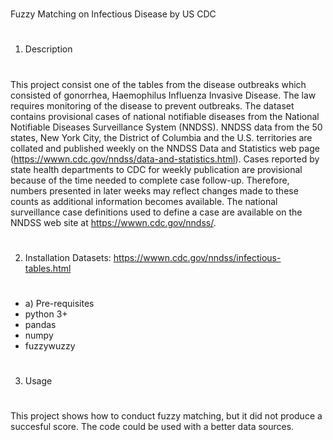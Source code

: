 #
Fuzzy Matching on Infectious Disease by US CDC
#
1) Description
#
This project consist one of the tables from the disease outbreaks which consisted of gonorrhea, Haemophilus Influenza Invasive Disease. The law requires monitoring of the disease to prevent outbreaks.  The dataset contains provisional cases of national notifiable diseases from the National Notifiable Diseases Surveillance System (NNDSS). NNDSS data from the 50 states, New York City, the District of Columbia and the U.S. territories are collated and published weekly on the NNDSS Data and Statistics web page (https://wwwn.cdc.gov/nndss/data-and-statistics.html). Cases reported by state health departments to CDC for weekly publication are provisional because of the time needed to complete case follow-up. Therefore, numbers presented in later weeks may reflect changes made to these counts as additional information becomes available. The national surveillance case definitions used to define a case are available on the NNDSS web site at https://wwwn.cdc.gov/nndss/.
#
2) Installation
Datasets: https://wwwn.cdc.gov/nndss/infectious-tables.html
#
- a) Pre-requisites
 - python 3+
 - pandas
 - numpy
 - fuzzywuzzy
#
3) Usage
#
This project shows how to conduct fuzzy matching, but it did not produce a succesful score.  The code could be used with a better data sources.
#

